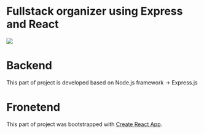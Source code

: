 # Fullstack organizer using Express and React

![](organizer.gif)

# Backend
This part of project is developed based on Node.js framework -> Express.js

# Fronetend
This part of  project was bootstrapped with [Create React App](https://github.com/facebook/create-react-app).


